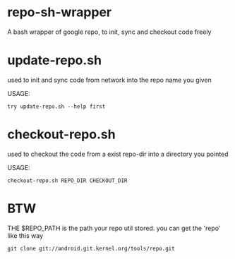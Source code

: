 repo-sh-wrapper
===============

A bash wrapper of google repo, to init, sync and checkout code freely

update-repo.sh
==============
used to init and sync code from network into the repo name you given

USAGE:

    try update-repo.sh --help first

checkout-repo.sh
================
used to checkout the code from a exist repo-dir into a directory you pointed

USAGE:

    checkout-repo.sh REPO_DIR CHECKOUT_DIR


BTW
===

THE $REPO_PATH is the path your repo util stored. you can get the 'repo' like
this way

    git clone git://android.git.kernel.org/tools/repo.git

